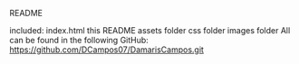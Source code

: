 README

included:
index.html
this README
assets folder
    css folder
    images folder
All can be found in the following GitHub: 
    https://github.com/DCampos07/DamarisCampos.git

